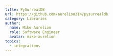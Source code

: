 ```yaml
---
title: PySurrealDB
url: https://github.com/aurelion314/pysurrealdb
category: Libraries
author:
  name: Mike Aurelion
  role: Software Engineer
  avatar: mike-aurelion
topics:
  - integrations
---
```


